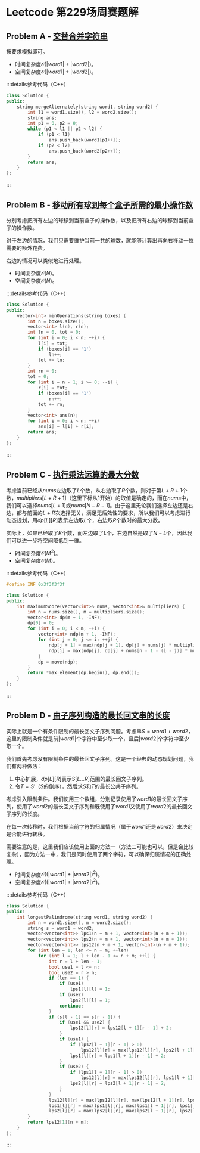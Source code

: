# Leetcode 第229场周赛题解

## Problem A - [交替合并字符串](https://leetcode.cn/problems/merge-strings-alternately/)

按要求模拟即可。

- 时间复杂度$\mathcal{O}(|word1|+|word2|)$。
- 空间复杂度$\mathcal{O}(|word1|+|word2|)$。

:::details参考代码（C++）

```cpp
class Solution {
public:
    string mergeAlternately(string word1, string word2) {
        int l1 = word1.size(), l2 = word2.size();
        string ans;
        int p1 = 0, p2 = 0;
        while (p1 < l1 || p2 < l2) {
            if (p1 < l1)
                ans.push_back(word1[p1++]);
            if (p2 < l2)
                ans.push_back(word2[p2++]);
        }
        return ans;
    }
};
```

:::

## Problem B - [移动所有球到每个盒子所需的最小操作数](https://leetcode.cn/problems/minimum-number-of-operations-to-move-all-balls-to-each-box/)

分别考虑把所有左边的球移到当前盒子的操作数，以及把所有右边的球移到当前盒子的操作数。

对于左边的情况，我们只需要维护当前一共的球数，就能够计算出再向右移动一位需要的额外花费。

右边的情况可以类似地进行处理。

- 时间复杂度$\mathcal{O}(N)$。
- 空间复杂度$\mathcal{O}(N)$。

:::details参考代码（C++）

```cpp
class Solution {
public:
    vector<int> minOperations(string boxes) {
        int n = boxes.size();
        vector<int> l(n), r(n);
        int ln = 0, tot = 0;
        for (int i = 0; i < n; ++i) {
            l[i] = tot;
            if (boxes[i] == '1')
                ln++;
            tot += ln;
        }
        int rn = 0;
        tot = 0;
        for (int i = n - 1; i >= 0; --i) {
            r[i] = tot;
            if (boxes[i] == '1')
                rn++;
            tot += rn;
        }
        vector<int> ans(n);
        for (int i = 0; i < n; ++i)
            ans[i] = l[i] + r[i];
        return ans;
    }
};
```

:::

## Problem C - [执行乘法运算的最大分数](https://leetcode.cn/problems/maximum-score-from-performing-multiplication-operations/)

考虑当前已经从$nums$左边取了$L$个数，从右边取了$R$个数，则对于第$L+R+1$个数，$multipliers[L+R+1]$（这里下标从$1$开始）的取值是确定的，而在$nums$中，我们可以选择$nums[L+1]$或$nums[N-R-1]$。由于这里无论我们选择左边还是右边，都与前面的$L+R$次选择无关，满足无后效性的要求，所以我们可以考虑进行动态规划，用$dp[L][R]$表示左边取$L$个，右边取$R$个数时的最大分数。

实际上，如果已经取了$K$个数，而左边取了$L$个，右边自然是取了$N-L$个，因此我们可以进一步将空间降低到一维。

- 时间复杂度$\mathcal{O}(M^2)$。
- 空间复杂度$\mathcal{O}(M)$。

:::details参考代码（C++）

```cpp
#define INF 0x3f3f3f3f

class Solution {
public:
    int maximumScore(vector<int>& nums, vector<int>& multipliers) {
        int n = nums.size(), m = multipliers.size();
        vector<int> dp(m + 1, -INF);
        dp[0] = 0;
        for (int i = 0; i < m; ++i) {
            vector<int> ndp(m + 1, -INF);
            for (int j = 0; j <= i; ++j) {
                ndp[j + 1] = max(ndp[j + 1], dp[j] + nums[j] * multipliers[i]);
                ndp[j] = max(ndp[j], dp[j] + nums[n - 1 - (i - j)] * multipliers[i]);
            }
            dp = move(ndp);
        }
        return *max_element(dp.begin(), dp.end());
    }
};
```

:::

## Problem D - [由子序列构造的最长回文串的长度](https://leetcode.cn/problems/maximize-palindrome-length-from-subsequences/)

实际上就是一个有条件限制的最长回文子序列问题。考虑串$S=word1+word2$，这里的限制条件就是前$|word1|$个字符中至少取一个，且后$|word2|$个字符中至少取一个。

我们首先考虑没有限制条件的最长回文子序列。这是一个经典的动态规划问题，我们有两种做法：

1. 中心扩展，$dp[L][R]$表示$S[L\dots R]$范围的最长回文子序列。
2. 令$T=S'$（$S$的倒序），然后求$S$和$T$的最长公共子序列。

考虑引入限制条件。我们使用三个数组，分别记录使用了$word1$的最长回文子序列，使用了$word2$的最长回文子序列和既使用了$word1$又使用了$word2$的最长回文子序列的长度。

在每一次转移时，我们根据当前字符的归属情况（属于$word1$还是$word2$）来决定是否能进行转移。

需要注意的是，这里我们应该使用上面的方法一（方法二可能也可以，但是会比较复杂），因为方法一中，我们是同时使用了两个字符，可以确保归属情况的正确处理。

- 时间复杂度$\mathcal{O}((|word1|+|word2|)^2)$。
- 空间复杂度$\mathcal{O}((|word1|+|word2|)^2)$。

:::details参考代码（C++）

```cpp
class Solution {
public:
    int longestPalindrome(string word1, string word2) {
        int n = word1.size(), m = word2.size();
        string s = word1 + word2;
        vector<vector<int>> lps1(n + m + 1, vector<int>(n + m + 1));
        vector<vector<int>> lps2(n + m + 1, vector<int>(n + m + 1));
        vector<vector<int>> lps12(n + m + 1, vector<int>(n + m + 1));
        for (int len = 1; len <= n + m; ++len)
            for (int l = 1; l + len - 1 <= n + m; ++l) {
                int r = l + len - 1;
                bool use1 = l <= n;
                bool use2 = r > n;
                if (len == 1) {
                    if (use1)
                        lps1[l][l] = 1;
                    if (use2)
                        lps2[l][l] = 1;
                    continue;
                }
                if (s[l - 1] == s[r - 1]) {
                    if (use1 && use2) {
                        lps12[l][r] = lps12[l + 1][r - 1] + 2;
                    }
                    if (use1) {
                        if (lps2[l + 1][r - 1] > 0)
                            lps12[l][r] = max(lps12[l][r], lps2[l + 1][r - 1] + 2);
                        lps1[l][r] = lps1[l + 1][r - 1] + 2;
                    }
                    if (use2) {
                        if (lps1[l + 1][r - 1] > 0)
                            lps12[l][r] = max(lps12[l][r], lps1[l + 1][r - 1] + 2);
                        lps2[l][r] = lps2[l + 1][r - 1] + 2;
                    }
                }
                lps12[l][r] = max(lps12[l][r], max(lps12[l + 1][r], lps12[l][r - 1]));
                lps1[l][r] = max(lps1[l][r], max(lps1[l + 1][r], lps1[l][r - 1]));
                lps2[l][r] = max(lps2[l][r], max(lps2[l + 1][r], lps2[l][r - 1]));
        }
        return lps12[1][n + m];
    }
};
```

:::
